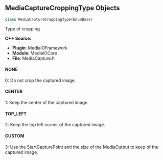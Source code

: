 ## MediaCaptureCroppingType Objects

```python
class MediaCaptureCroppingType(EnumBase)
```

Type of cropping

**C++ Source:**

- **Plugin**: MediaIOFramework
- **Module**: MediaIOCore
- **File**: MediaCapture.h

<a id="unreal.MediaCaptureCroppingType.NONE"></a>

#### NONE

0: Do not crop the captured image.

<a id="unreal.MediaCaptureCroppingType.CENTER"></a>

#### CENTER

1: Keep the center of the captured image.

<a id="unreal.MediaCaptureCroppingType.TOP_LEFT"></a>

#### TOP_LEFT

2: Keep the top left corner of the captured image.

<a id="unreal.MediaCaptureCroppingType.CUSTOM"></a>

#### CUSTOM

3: Use the StartCapturePoint and the size of the MediaOutput to keep of the captured image.

<a id="unreal.MediaCaptureOverrunAction"></a>